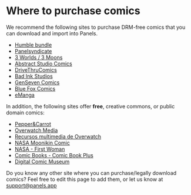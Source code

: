 # Where to purchase comics

We recommend the following sites to purchase DRM-free comics that you can download and import into Panels.

- [Humble bundle](https://www.humblebundle.com/books?partner=panels)
- [Panelsyndicate](http://panelsyndicate.com/)
- [3 Worlds / 3 Moons](https://3w3m.substack.com/)
- [Abstract Studio Comics](https://abstractstudiocomics.com/shop/)
- [DriveThruComics](https://www.drivethrucomics.com/)
- [Bad Ink Studios](https://badinkstudios.com/shop/)
- [GenSeven Comics](https://gen7comics.com/)
- [Blue Fox Comics](https://bluefoxcomics.com/collections/digital)
- [eManga](https://emanga.com)

In addition, the following sites offer **free**, creative commons, or public domain comics:

- [Pepper&Carrot](https://www.peppercarrot.com/)
- [Overwatch Media](https://overwatch.blizzard.com/en-us/media/stories/)
- [Recursos multimedia de Overwatch](https://overwatch.blizzard.com/es-es/media/stories/)
- [NASA Moonikin Comic](https://www.nasa.gov/moonikin-comic/)
- [NASA - First Woman](https://www.nasa.gov/calliefirst/)
- [Comic Books - Comic Book Plus](https://comicbookplus.com/?cid=1507)
- [Digital Comic Museum](https://digitalcomicmuseum.com)


Do you know any other site where you can purchase/legally download comics? Feel free to edit this page to add them, or let us know at support@panels.app
